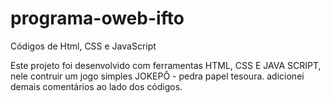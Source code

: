 # programa-oweb-ifto
Códigos de Html, CSS e JavaScript

Este projeto foi desenvolvido com ferramentas HTML, CSS E JAVA SCRIPT, nele contruir um jogo simples JOKEPÔ - pedra papel tesoura.
adicionei demais comentários ao lado dos códigos.

